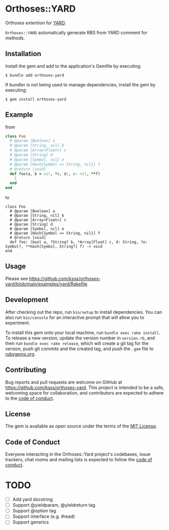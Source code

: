 # Orthoses::YARD

Orthoses extention for [YARD](https://github.com/lsegal/yard).

`Orthoses::YARD` automatically generate RBS from YARD comment for methods.

## Installation

Install the gem and add to the application's Gemfile by executing:

    $ bundle add orthoses-yard

If bundler is not being used to manage dependencies, install the gem by executing:

    $ gem install orthoses-yard

## Example

from

```rb
class Foo
  # @param [Boolean] a
  # @param [String, nil] b
  # @param [Array<Float>] c
  # @param [String] d
  # @param [Symbol, nil] e
  # @param [Hash{Symbol => String, nil}] f
  # @return [void]
  def foo(a, b = nil, *c, d:, e: nil, **f)
    1
  end
end
```

to

```rbs
class Foo
  # @param [Boolean] a
  # @param [String, nil] b
  # @param [Array<Float>] c
  # @param [String] d
  # @param [Symbol, nil] e
  # @param [Hash{Symbol => String, nil}] f
  # @return [void]
  def foo: (bool a, ?String? b, *Array[Float] c, d: String, ?e: Symbol?, **Hash[Symbol, String?] f) -> void
end
```

## Usage

Please see https://github.com/ksss/orthoses-yard/blob/main/examples/yard/Rakefile

## Development

After checking out the repo, run `bin/setup` to install dependencies. You can also run `bin/console` for an interactive prompt that will allow you to experiment.

To install this gem onto your local machine, run `bundle exec rake install`. To release a new version, update the version number in `version.rb`, and then run `bundle exec rake release`, which will create a git tag for the version, push git commits and the created tag, and push the `.gem` file to [rubygems.org](https://rubygems.org).

## Contributing

Bug reports and pull requests are welcome on GitHub at https://github.com/ksss/orthoses-yard. This project is intended to be a safe, welcoming space for collaboration, and contributors are expected to adhere to the [code of conduct](https://github.com/ksss/orthoses-yard/blob/main/CODE_OF_CONDUCT.md).

## License

The gem is available as open source under the terms of the [MIT License](https://opensource.org/licenses/MIT).

## Code of Conduct

Everyone interacting in the Orthoses::Yard project's codebases, issue trackers, chat rooms and mailing lists is expected to follow the [code of conduct](https://github.com/ksss/orthoses-yard/blob/main/CODE_OF_CONDUCT.md).

# TODO

- [ ] Add yard docstring
- [ ] Support @yieldparam, @yieldreturn tag
- [ ] Support @option tag
- [ ] Support interface (e.g. #read)
- [ ] Support generics
